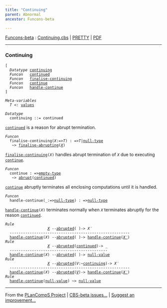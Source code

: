 ```yaml
---
title: "Continuing"
parent: Abnormal
ancestor: Funcons-beta

---
```


[Funcons-beta] : [Continuing.cbs] \| [PRETTY] \| [PDF]


----
### Continuing

<div class="highlighter-rouge"><pre class="highlight"><code>[
  <i class="keyword">Datatype</i> <span class="name"><a href="#Name_continuing">continuing</a></span>
  <i class="keyword">Funcon</i>   <span class="name"><a href="#Name_continued">continued</a></span>
  <i class="keyword">Funcon</i>   <span class="name"><a href="#Name_finalise-continuing">finalise-continuing</a></span>
  <i class="keyword">Funcon</i>   <span class="name"><a href="#Name_continue">continue</a></span>
  <i class="keyword">Funcon</i>   <span class="name"><a href="#Name_handle-continue">handle-continue</a></span>
]</code></pre></div>



<div class="highlighter-rouge"><pre class="highlight"><code><i class="keyword">Meta-variables</i>
  <span id="PartVariable_T"><i class="var">T</i></span> <: <span class="name"><a href="../../../Values/Value-Types/index.html#Name_values">values</a></span></code></pre></div>



<div class="highlighter-rouge"><pre class="highlight"><code><i class="keyword">Datatype</i>
  <span class="name"><span id="Name_continuing">continuing</span></span> ::= <span id="Name_continued">continued</span></code></pre></div>

  <code><span class="name"><a href="#Name_continued">continued</a></span></code> is a reason for abrupt termination.



<div class="highlighter-rouge"><pre class="highlight"><code><i class="keyword">Funcon</i>
  <span class="name"><span id="Name_finalise-continuing">finalise-continuing</span></span>(<span id="Variable77_X"><i class="var">X</i></span>:=><span id="Variable82_T"><i class="var">T</i></span>) : =><span id="Variable97_T"><i class="var">T</i></span>|<span class="name"><a href="../../../Values/Primitive/Null/index.html#Name_null-type">null-type</a></span>
   ~> <span class="name"><a href="../Abrupting/index.html#Name_finalise-abrupting">finalise-abrupting</a></span>(<a href="#Variable77_X"><i class="var">X</i></a>)</code></pre></div>


  <code><span class="name"><a href="#Name_finalise-continuing">finalise-continuing</a></span>(<i class="var">X</i>)</code> handles abrupt termination of <code><i class="var">X</i></code> due to executing
  <code><span class="name"><a href="#Name_continue">continue</a></span></code>.



<div class="highlighter-rouge"><pre class="highlight"><code><i class="keyword">Funcon</i>
  <span class="name"><span id="Name_continue">continue</span></span> : =><span class="name"><a href="../../../Values/Value-Types/index.html#Name_empty-type">empty-type</a></span>
   ~> <span class="name"><a href="../Abrupting/index.html#Name_abrupt">abrupt</a></span>(<span class="name"><a href="#Name_continued">continued</a></span>)</code></pre></div>


  <code><span class="name"><a href="#Name_continue">continue</a></span></code> abruptly terminates all enclosing computations until it is handled.



<div class="highlighter-rouge"><pre class="highlight"><code><i class="keyword">Funcon</i>
  <span class="name"><span id="Name_handle-continue">handle-continue</span></span>(_:=><span class="name"><a href="../../../Values/Primitive/Null/index.html#Name_null-type">null-type</a></span>) : =><span class="name"><a href="../../../Values/Primitive/Null/index.html#Name_null-type">null-type</a></span></code></pre></div>

  <code><span class="name"><a href="#Name_handle-continue">handle-continue</a></span>(<i class="var">X</i>)</code> terminates normally when <code><i class="var">X</i></code> terminates abruptly for the
  reason <code><span class="name"><a href="#Name_continued">continued</a></span></code>.

<div class="highlighter-rouge"><pre class="highlight"><code><i class="keyword">Rule</i>
                   <a href="#Variable308_X"><i class="var">X</i></a> --<span class="ent-name"><a href="../Abrupting/index.html#Name_abrupted">abrupted</a></span>( )-> <span id="Variable295_X'"><i class="var">X&prime;</i></span>
  ------------------------------------------------------
  <span class="name"><a href="#Name_handle-continue">handle-continue</a></span>(<span id="Variable308_X"><i class="var">X</i></span>) --<span class="ent-name"><a href="../Abrupting/index.html#Name_abrupted">abrupted</a></span>( )-> <span class="name"><a href="#Name_handle-continue">handle-continue</a></span>(<a href="#Variable295_X'"><i class="var">X&prime;</i></a>)
<i class="keyword">Rule</i>
                   <a href="#Variable383_X"><i class="var">X</i></a> --<span class="ent-name"><a href="../Abrupting/index.html#Name_abrupted">abrupted</a></span>(<span class="name"><a href="#Name_continued">continued</a></span>)-> _
  --------------------------------------------
  <span class="name"><a href="#Name_handle-continue">handle-continue</a></span>(<span id="Variable383_X"><i class="var">X</i></span>) --<span class="ent-name"><a href="../Abrupting/index.html#Name_abrupted">abrupted</a></span>( )-> <span class="name"><a href="../../../Values/Primitive/Null/index.html#Name_null-value">null-value</a></span>
<i class="keyword">Rule</i>
                   <a href="#Variable456_X"><i class="var">X</i></a> --<span class="ent-name"><a href="../Abrupting/index.html#Name_abrupted">abrupted</a></span>(<span id="Variable422_V"><i class="var">V</i></span>:~<span class="name"><a href="#Name_continuing">continuing</a></span>)-> <span id="Variable443_X'"><i class="var">X&prime;</i></span>
  ------------------------------------------------------
  <span class="name"><a href="#Name_handle-continue">handle-continue</a></span>(<span id="Variable456_X"><i class="var">X</i></span>) --<span class="ent-name"><a href="../Abrupting/index.html#Name_abrupted">abrupted</a></span>(<a href="#Variable422_V"><i class="var">V</i></a>)-> <span class="name"><a href="#Name_handle-continue">handle-continue</a></span>(<a href="#Variable443_X'"><i class="var">X&prime;</i></a>)
<i class="keyword">Rule</i>
  <span class="name"><a href="#Name_handle-continue">handle-continue</a></span>(<span class="name"><a href="../../../Values/Primitive/Null/index.html#Name_null-value">null-value</a></span>) ~> <span class="name"><a href="../../../Values/Primitive/Null/index.html#Name_null-value">null-value</a></span></code></pre></div>



[Funcons-beta]: /CBS-beta/docs/Funcons-beta
  "FUNCONS-BETA"
[Unstable-Funcons-beta]: /CBS-beta/docs/Unstable-Funcons-beta
  "UNSTABLE-FUNCONS-BETA"
[Languages-beta]: /CBS-beta/docs/Languages-beta
  "LANGUAGES-BETA"
[Unstable-Languages-beta]: /CBS-beta/docs/Unstable-Languages-beta
  "UNSTABLE-LANGUAGES-BETA"
[CBS-beta]: /CBS-beta
  "CBS-BETA"
[Continuing.cbs]: https://github.com/plancomps/CBS-beta/blob/master/Funcons-beta/Computations/Abnormal/Continuing/Continuing.cbs
  "CBS SOURCE FILE ON GITHUB"
[PLAIN]: /CBS-beta/docs/Funcons-beta/Computations/Abnormal/Continuing
  "CBS SOURCE WEB PAGE"
[PRETTY]: /CBS-beta/math/Funcons-beta/Computations/Abnormal/Continuing
  "CBS-KATEX WEB PAGE"
[PDF]: /CBS-beta/math/Funcons-beta/Computations/Abnormal/Continuing/Continuing.pdf
  "CBS-LATEX PDF FILE"
[PLanCompS Project]: https://plancomps.github.io
  "PROGRAMMING LANGUAGE COMPONENTS AND SPECIFICATIONS PROJECT HOME PAGE"

____

From the [PLanCompS Project] | [CBS-beta issues...] | [Suggest an improvement...]

[CBS-beta issues...]: https://github.com/plancomps/CBS-beta/issues
   "CBS-BETA ISSUE REPORTS ON GITHUB"
 [Suggest an improvement...]: mailto:plancomps@gmail.com?Subject=CBS-beta%20-%20comment&Body=Re%3A%20CBS-beta%20specification%20at%20Computations/Abnormal/Continuing/Continuing.cbs%0A%0AComment/Query/Issue/Suggestion%3A%0A%0A%0ASignature%3A%0A
   "GENERATE AN EMAIL TEMPLATE"
